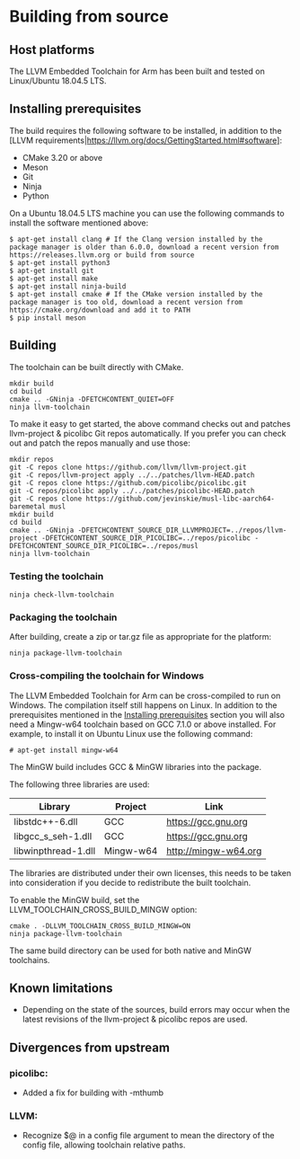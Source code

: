 # Building from source

## Host platforms

The LLVM Embedded Toolchain for Arm has been built and tested on Linux/Ubuntu
18.04.5 LTS.

## Installing prerequisites

The build requires the following software to be installed, in addition
to the [LLVM requirements|https://llvm.org/docs/GettingStarted.html#software]:
* CMake 3.20 or above
* Meson
* Git
* Ninja
* Python

On a Ubuntu 18.04.5 LTS machine you can use the following commands to install
the software mentioned above:
```
$ apt-get install clang # If the Clang version installed by the package manager is older than 6.0.0, download a recent version from https://releases.llvm.org or build from source
$ apt-get install python3
$ apt-get install git
$ apt-get install make
$ apt-get install ninja-build
$ apt-get install cmake # If the CMake version installed by the package manager is too old, download a recent version from https://cmake.org/download and add it to PATH
$ pip install meson
```

## Building

The toolchain can be built directly with CMake.

```
mkdir build
cd build
cmake .. -GNinja -DFETCHCONTENT_QUIET=OFF
ninja llvm-toolchain
```

To make it easy to get started, the above command checks out and patches llvm-project & picolibc Git repos automatically.
If you prefer you can check out and patch the repos manually and use those:
```
mkdir repos
git -C repos clone https://github.com/llvm/llvm-project.git
git -C repos/llvm-project apply ../../patches/llvm-HEAD.patch
git -C repos clone https://github.com/picolibc/picolibc.git
git -C repos/picolibc apply ../../patches/picolibc-HEAD.patch
git -C repos clone https://github.com/jevinskie/musl-libc-aarch64-baremetal musl
mkdir build
cd build
cmake .. -GNinja -DFETCHCONTENT_SOURCE_DIR_LLVMPROJECT=../repos/llvm-project -DFETCHCONTENT_SOURCE_DIR_PICOLIBC=../repos/picolibc -DFETCHCONTENT_SOURCE_DIR_PICOLIBC=../repos/musl
ninja llvm-toolchain
```

### Testing the toolchain

```
ninja check-llvm-toolchain
```

### Packaging the toolchain

After building, create a zip or tar.gz file as appropriate for the platform:
```
ninja package-llvm-toolchain
```

### Cross-compiling the toolchain for Windows

The LLVM Embedded Toolchain for Arm can be cross-compiled to run on Windows.
The compilation itself still happens on Linux. In addition to the prerequisites
mentioned in the [Installing prerequisites](#installing-prerequisites) section
you will also need a Mingw-w64 toolchain based on GCC 7.1.0 or above installed.
For example, to install it on Ubuntu Linux use the following command:
```
# apt-get install mingw-w64
```

The MinGW build includes GCC & MinGW libraries into the package.

The following three libraries are used:

Library             | Project   | Link
--------------------|-----------|---------------------
libstdc++-6.dll     | GCC       | https://gcc.gnu.org
libgcc_s_seh-1.dll  | GCC       | https://gcc.gnu.org
libwinpthread-1.dll | Mingw-w64 | http://mingw-w64.org

The libraries are distributed under their own licenses, this needs to
be taken into consideration if you decide to redistribute the built toolchain.

To enable the MinGW build, set the LLVM_TOOLCHAIN_CROSS_BUILD_MINGW option:
```
cmake . -DLLVM_TOOLCHAIN_CROSS_BUILD_MINGW=ON
ninja package-llvm-toolchain
```
The same build directory can be used for both native and MinGW toolchains.

## Known limitations
* Depending on the state of the sources, build errors may occur when
  the latest revisions of the llvm-project & picolibc repos are used.

## Divergences from upstream

### picolibc:
* Added a fix for building with -mthumb

### LLVM:
* Recognize $@ in a config file argument to mean the directory of the config
  file, allowing toolchain relative paths.

